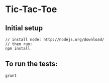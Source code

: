 # Tic-Tac-Toe

## Initial setup

    // install node: http://nodejs.org/download/
    // then run:
    npm install

## To run the tests:

    grunt
